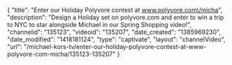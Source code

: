 {
    "title": "Enter our Holiday Polyvore contest at www.polyvore.com\/micha",
    "description": "Design a Holiday set on polyvore.com and enter to win a trip to NYC to star alongside Michael in our Spring Shopping video!",
    "channelid": "135123",
    "videoid": "135207",
    "date_created": "1385969230",
    "date_modified": "1418181124",
    "type": "captivate",
    "layout": "channelVideo",
    "url": "\/michael-kors-tv\/enter-our-holiday-polyvore-contest-at-www-polyvore-com-micha\/135123-135207"
}